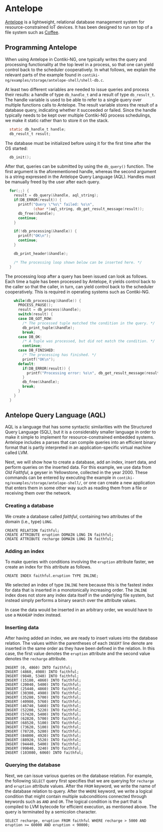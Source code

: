 # Antelope

[Antelope](http://dl.acm.org/citation.cfm?id=2070974) is a lightweight, relational database management system for resource-constrained IoT devices. It has been designed to run on top of a file system such as [Coffee](/doc/programming/Coffee).

## Programming Antelope

When using Antelope in Contiki-NG, one typically writes the query and processing functionality at the top level in a process, so that one can yield control back to the scheduler cooperatively. In what follows, we explain the relevant parts of the example found in `contiki-ng/examples/storage/antelope-shell/shell-db.c`.

At least two different variables are needed to issue queries and process their results: a handle of type `db_handle_t` and a result of type `db_result_t`. The handle variable is used to be able to refer to a single query over multiple functions calls to Antelope. The result variable stores the result of a database query, indicating whether it succeeded or failed. Since the handle typically needs to be kept over multiple Contiki-NG process schedulings, we make it static rather than to store it on the stack.

```c
  static db_handle_t handle;
  db_result_t result;
```

The database must be initialized before using it for the first time after the OS started:

```c
  db_init();
```

After that, queries can be submitted by using the `db_query()` function. The first argument is the aforementioned handle, whereas the second argument is a string expressed in the Antelope Query Language (AQL). Handles must be manually freed by the user after each query.

```c
  for(;;) {
    result = db_query(&handle, aql_string);
    if(DB_ERROR(result)) {
      printf("Query \"%s\" failed: %s\n",
             (char *)aql_string, db_get_result_message(result));
      db_free(&handle);
      continue;
    }

    if(!db_processing(&handle)) {
      printf("OK\n");
      continue;
    }

    db_print_header(&handle);

    /* The processing loop shown below can be inserted here. */
  }
```

The processing loop after a query has been issued can look as follows. Each time a tuple has been processed by Antelope, it yields control back to the caller so that the caller, in turn, can yield control back to the scheduler cooperatively. This is required in operating systems such as Contiki-NG.

```c
    while(db_processing(&handle)) {
      PROCESS_PAUSE();
      result = db_process(&handle);
      switch(result) {
      case DB_GOT_ROW:
        /* The processed tuple matched the condition in the query. */
        db_print_tuple(&handle);
        break;
      case DB_OK:
        /* A tuple was processed, but did not match the condition. */
        continue;
      case DB_FINISHED:
        /* The processing has finished. */
        printf("OK\n");
      default:
        if(DB_ERROR(result)) {
          printf("Processing error: %s\n", db_get_result_message(result));      
        }
        db_free(&handle);
        break;
      }
    }
  }
```

## Antelope Query Language (AQL)

AQL is a language that has some syntactic similarities with the Structured Query Language (SQL), but it is a considerably smaller language in order to make it simple to implement for resource-constrained embedded systems. Antelope includes a parses that can compile queries into an efficient binary format that is partly interpreted in an application-specific virtual machine called LVM.

Next, we will show how to create a database, add an index, insert data, and perform queries on the inserted data. For this example, we use data from _Old Faithful_, a geyser in Yellowstone, collected in the year 2000. These commands can be entered by executing the example in `contiki-ng/examples/storage/antelope-shell/`, or one can create a new application that enters them in some other way such as reading them from a file or receiving them over the network.

### Creating a database

We create a database called _faithful_, containing two attributes of the domain (i.e., type) `LONG`.

```
CREATE RELATION faithful;
CREATE ATTRIBUTE eruption DOMAIN LONG IN faithful;
CREATE ATTRIBUTE recharge DOMAIN LONG IN faithful;
```

### Adding an index

To make queries with conditions involving the `eruption` attribute faster, we create an index for this attribute as follows.

```
CREATE INDEX faithful.eruption TYPE INLINE;
```

We selected an index of type `INLINE` here because this is the fastest index for data that is inserted in a monotonically increasing order. The `INLINE` index does not store any index data itself in the underlying file system, but instead simply performs a binary search over the attribute values.

In case the data would be inserted in an arbitrary order, we would have to use a `MAXHEAP` index instead.

### Inserting data

After having added an index, we are ready to insert values into the database relation. The values within the parentheses of each `INSERT` line denote are inserted in the same order as they have been defined in the relation. In this case, the first value denotes the `eruption` attribute and the second value denotes the `recharge` attribute.

```
INSERT (0, 4860) INTO faithful;
INSERT (4860, 4980) INTO faithful;
INSERT (9840, 5340) INTO faithful;
INSERT (15180, 4860) INTO faithful;
INSERT (20040, 5400) INTO faithful;
INSERT (25440, 4860) INTO faithful;
INSERT (30300, 4980) INTO faithful;
INSERT (35280, 5700) INTO faithful;
INSERT (40980, 5760) INTO faithful;
INSERT (46740, 5460) INTO faithful;
INSERT (52200, 5220) INTO faithful;
INSERT (57420, 5400) INTO faithful;
INSERT (62820, 5700) INTO faithful;
INSERT (68520, 5100) INTO faithful;
INSERT (73620, 5100) INTO faithful;
INSERT (78720, 5280) INTO faithful;
INSERT (84000, 4920) INTO faithful;
INSERT (88920, 5520) INTO faithful;
INSERT (94440, 5400) INTO faithful;
INSERT (99840, 3240) INTO faithful;
INSERT (103080, 6060) INTO faithful;
```

### Querying the database

Next, we can issue various queries on the database relation. For example, the following `SELECT` query first specifies
that we are querying for `recharge` and `eruption` attribute values. After the `FROM` keyword, we write the name of the database relation to query. After the `WHERE` keyword, we write a logical condition that might contain multiple subconditions connected through keywords such as `AND` and `OR`. The logical condition is the part that is compiled to LVM bytecode for efficient execution, as mentioned above. The query is terminated by a semicolon character.

```
SELECT recharge, eruption FROM faithful WHERE recharge > 5000 AND eruption >= 60000 AND eruption < 90000;
```